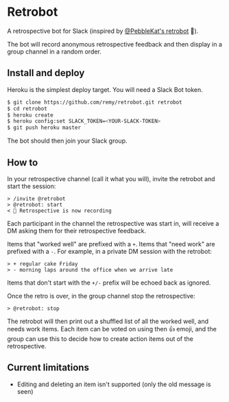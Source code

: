 # Retrobot

A retrospective bot for Slack (inspired by [@PebbleKat's retrobot](https://github.com/PebbleKat/retrobot) 💙).

The bot will record anonymous retrospective feedback and then display in a group channel in a random order.

## Install and deploy

Heroku is the simplest deploy target. You will need a Slack Bot token.

```bash
$ git clone https://github.com/remy/retrobot.git retrobot
$ cd retrobot
$ heroku create
$ heroku config:set SLACK_TOKEN=<YOUR-SLACK-TOKEN>
$ git push heroku master
```

The bot should then join your Slack group.

## How to

In your retrospective channel (call it what you will), invite the retrobot and start the session:

```text
> /invite @retrobot
> @retrobot: start
< 🔔 Retrospective is now recording
```

Each participant in the channel the retrospective was start in, will receive a DM asking them for their retrospective feedback.

Items that "worked well" are prefixed with a `+`. Items that "need work" are prefixed with a `-`. For example, in a private DM session with the retrobot:

```text
> + regular cake Friday
> - morning laps around the office when we arrive late
```

Items that don't start with the `+/-` prefix will be echoed back as ignored.

Once the retro is over, in the group channel stop the retrospective:

```text
> @retrobot: stop
```

The retrobot will then print out a shuffled list of all the worked well, and needs work items. Each item can be voted on using then 👍 emoji, and the group can use this to decide how to create action items out of the retrospective.

## Current limitations

- Editing and deleting an item isn't supported (only the old message is seen)
